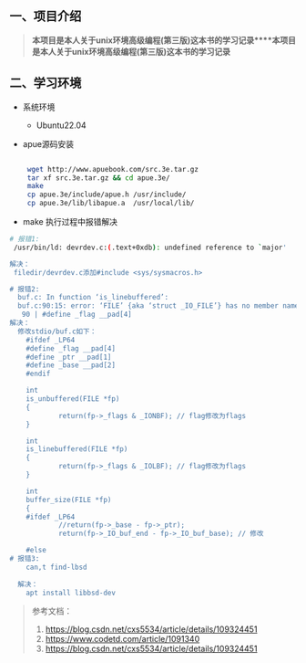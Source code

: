 ## 一、项目介绍

> **本项目是本人关于unix环境高级编程(第三版)这本书的学习记录****本项目是本人关于unix环境高级编程(第三版)这本书的学习记录**

## 二、学习环境

* 系统环境

  * Ubuntu22.04

* apue源码安装

  ```sh
  
   wget http://www.apuebook.com/src.3e.tar.gz
   tar xf src.3e.tar.gz && cd apue.3e/
   make 
   cp apue.3e/include/apue.h /usr/include/
   cp apue.3e/lib/libapue.a  /usr/local/lib/
  
  ```

* make 执行过程中报错解决

```sh
# 报错1:
 /usr/bin/ld: devrdev.c:(.text+0xdb): undefined reference to `major'

解决：
 filedir/devrdev.c添加#include <sys/sysmacros.h>

# 报错2:
  buf.c: In function ‘is_linebuffered’:
  buf.c:90:15: error: ‘FILE’ {aka ‘struct _IO_FILE’} has no member named ‘__pad’; did you mean ‘__pad5’?
   90 | #define _flag __pad[4]
解决：
  修改stdio/buf.c如下：
    #ifdef _LP64
    #define _flag __pad[4]
    #define _ptr __pad[1]
    #define _base __pad[2]
    #endif

    int
    is_unbuffered(FILE *fp)
    {
            return(fp->_flags & _IONBF); // flag修改为flags
    }

    int
    is_linebuffered(FILE *fp)
    {
            return(fp->_flags & _IOLBF); // flag修改为flags
    }

    int
    buffer_size(FILE *fp)
    {
    #ifdef _LP64
            //return(fp->_base - fp->_ptr);
            return(fp->_IO_buf_end - fp->_IO_buf_base); // 修改

    #else
# 报错3:
    can,t find-lbsd
    
  解决：
    apt install libbsd-dev
```



> 参考文档：
>
> 1. https://blog.csdn.net/cxs5534/article/details/109324451
> 2. https://www.codetd.com/article/1091340
> 3. https://blog.csdn.net/cxs5534/article/details/109324451

